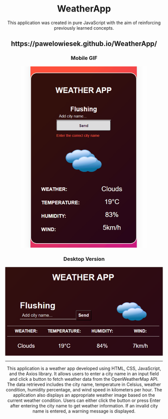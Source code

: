 
<div align=center> 
  <h1>WeatherApp</h1>
  <p>This application was created in pure JavaScript with the aim of reinforcing previously learned concepts.</p>
<h2>https://pawelowiesek.github.io/WeatherApp/</h2> 
<h3>Mobile GIF</h3> 

<img width=400px src="https://github.com/PawelOwiesek/WeatherApp/blob/main/img/weather.mobile.gif"/>
<h3>Desktop Version</h3> 
<img src="https://github.com/PawelOwiesek/WeatherApp/blob/main/img/share.png"/>

<hr/>
This application is a weather app developed using HTML, CSS, JavaScript, and the Axios library. It allows users to enter a city name in an input field and click a button to fetch weather data from the OpenWeatherMap API. The data retrieved includes the city name, temperature in Celsius, weather condition, humidity percentage, and wind speed in kilometers per hour. The application also displays an appropriate weather image based on the current weather condition. Users can either click the button or press Enter after entering the city name to get weather information. If an invalid city name is entered, a warning message is displayed.
